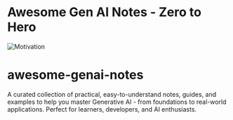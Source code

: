 # Awesome Gen AI Notes - Zero to Hero

![Motivation](https://github.com/user-attachments/assets/fe009e29-c632-4e41-a78d-f3f2211f01b0)

# awesome-genai-notes
A curated collection of practical, easy-to-understand notes, guides, and examples to help you master Generative AI - from foundations to real-world applications. Perfect for learners, developers, and AI enthusiasts.
